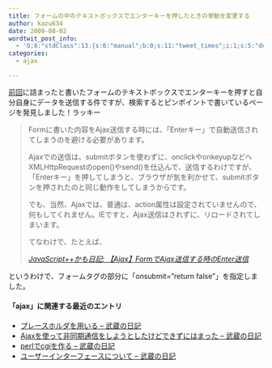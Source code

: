 ```yaml
---
title: フォームの中のテキストボックスでエンターキーを押したときの挙動を変更する
author: kazu634
date: 2009-08-02
wordtwit_post_info:
  - 'O:8:"stdClass":13:{s:6:"manual";b:0;s:11:"tweet_times";i:1;s:5:"delay";i:0;s:7:"enabled";i:1;s:10:"separation";s:2:"60";s:7:"version";s:3:"3.7";s:14:"tweet_template";b:0;s:6:"status";i:2;s:6:"result";a:0:{}s:13:"tweet_counter";i:2;s:13:"tweet_log_ids";a:1:{i:0;i:4743;}s:9:"hash_tags";a:0:{}s:8:"accounts";a:1:{i:0;s:7:"kazu634";}}'
categories:
  - ajax

---
```

<div class="section">
<p>
<a href="http://d.hatena.ne.jp/sirocco634/20090726/1248617774" onclick="__gaTracker('send', 'event', 'outbound-article', 'http://d.hatena.ne.jp/sirocco634/20090726/1248617774', '前回');" target="_blank">前回</a>に詰まったと書いたフォームのテキストボックスでエンターキーを押すと自分自身にデータを送信する件ですが、検索するとピンポイントで書いているページを発見しました！ラッキー
</p>
  
<blockquote title="JavaScript++かも日記" cite="http://jsgt.org/mt/archives/01/000439.html">
<p>
      Formに書いた内容をAjax送信する時には、「Enterキー」で自動送信されてしまうのを避ける必要があります。
</p>
    
<p>
      Ajaxでの送信は、submitボタンを使わずに、onclickやonkeyupなどへXMLHttpRequestのopen()やsend()を仕込んで、送信するわけですが、「Enterキー」を押してしまうと、ブラウザが気を利かせて、submitボタンを押されたのと同じ動作をしてしまうからです。
</p>
    
<p>
      でも、当然、Ajaxでは、普通は、action属性は設定されていませんので、何もしてくれません。IEですと、Ajax送信はされずに、リロードされてしまいます。
</p>
    
<p>
      てなわけで、たとえば、<br />
</p>
    
<p>
<cite><a href="http://jsgt.org/mt/archives/01/000439.html" onclick="__gaTracker('send', 'event', 'outbound-article', 'http://jsgt.org/mt/archives/01/000439.html', 'JavaScript++かも日記: 【Ajax】FormでAjax送信する時のEnter送信');" target="_blank">JavaScript++かも日記: 【Ajax】FormでAjax送信する時のEnter送信</a></cite>
</p>
</blockquote>
  
<p>
    というわけで、フォームタグの部分に「onsubmit=&#8221;return false&#8221;」を指定しました。
</p>
  
<h4>
    「ajax」に関連する最近のエントリ
</h4>
  
<ul>
<li>
<a href="http://d.hatena.ne.jp/sirocco634/20090729/1248876263" onclick="__gaTracker('send', 'event', 'outbound-article', 'http://d.hatena.ne.jp/sirocco634/20090729/1248876263', ' プレースホルダを用いる &#8211; 武蔵の日記');" target="_blank"> プレースホルダを用いる &#8211; 武蔵の日記</a>
</li>
<li>
<a href="http://d.hatena.ne.jp/sirocco634/20090726/1248617774" onclick="__gaTracker('send', 'event', 'outbound-article', 'http://d.hatena.ne.jp/sirocco634/20090726/1248617774', ' Ajaxを使って非同期通信をしようとしたけどできずにはまった &#8211; 武蔵の日記');" target="_blank"> Ajaxを使って非同期通信をしようとしたけどできずにはまった &#8211; 武蔵の日記</a>
</li>
<li>
<a href="http://d.hatena.ne.jp/sirocco634/20090606/1244292509" onclick="__gaTracker('send', 'event', 'outbound-article', 'http://d.hatena.ne.jp/sirocco634/20090606/1244292509', ' perlでcgiを作る &#8211; 武蔵の日記');" target="_blank"> perlでcgiを作る &#8211; 武蔵の日記</a>
</li>
<li>
<a href="http://d.hatena.ne.jp/sirocco634/20090604/1244121530" onclick="__gaTracker('send', 'event', 'outbound-article', 'http://d.hatena.ne.jp/sirocco634/20090604/1244121530', ' ユーザーインターフェースについて &#8211; 武蔵の日記');" target="_blank"> ユーザーインターフェースについて &#8211; 武蔵の日記</a>
</li>
</ul>
</div>
